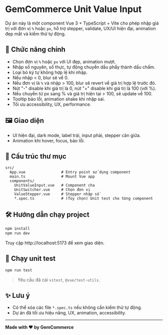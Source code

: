 # GemCommerce Unit Value Input

Dự án này là một component Vue 3 + TypeScript + Vite cho phép nhập giá trị với đơn vị `%` hoặc `px`, hỗ trợ stepper, validate, UX/UI hiện đại, animation đẹp mắt và kiểm thử tự động.

## 🚀 Chức năng chính
- Chọn đơn vị `%` hoặc `px` với UI đẹp, animation mượt.
- Nhập số nguyên, số thực, tự động chuyển dấu phẩy thành dấu chấm.
- Loại bỏ ký tự không hợp lệ khi nhập.
- Nếu nhập < 0, blur sẽ về 0.
- Nếu đơn vị là `%` và nhập > 100, blur sẽ revert về giá trị hợp lệ trước đó.
- Nút "-" disable khi giá trị là 0, nút "+" disable khi giá trị là 100 (với %).
- Nếu chuyển từ px sang % và giá trị hiện tại > 100, sẽ update về 100.
- Tooltip báo lỗi, animation shake khi nhập sai.
- Tối ưu accessibility, UX, performance.

## 🖼️ Giao diện
- UI hiện đại, dark mode, label trái, input phải, stepper căn giữa.
- Animation khi hover, focus, báo lỗi.

## 📂 Cấu trúc thư mục
```
src/
  App.vue                # Entry point sử dụng component
  main.ts                # Mount Vue app
  components/
    UnitValueInput.vue   # Component cha
    UnitSwitcher.vue     # Chọn đơn vị
    ValueStepper.vue     # Stepper nhập số
    *.spec.ts            # (Tùy chọn) Unit test cho từng component
```

## 🛠️ Hướng dẫn chạy project
```bash
npm install
npm run dev
```
Truy cập http://localhost:5173 để xem giao diện.

## 🧪 Chạy unit test
```bash
npm run test
```
> Yêu cầu đã cài `vitest`, `@vue/test-utils`.

## ✨ Lưu ý
- Có thể xóa các file `*.spec.ts` nếu không cần kiểm thử tự động.
- Dự án đã tối ưu hiệu năng, UX, animation, accessibility.

---
**Made with ❤️ by GemCommerce**
